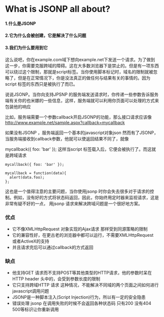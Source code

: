 # What is JSONP all about?

#### 1.什么是JSONP

#### 2.它为什么会被创建，它是解决了什么问题

#### 3.我们为什么要用到它



这么说吧，你在example.com域下想向example.net下发送一个请求。为了做到这一步，你需要克服跨域的障碍。这在大多数浏览器下是禁止的。但是有一项东西可以绕过这个限制，那就是script标签。当你使用脚本标记时，域名的限制就被忽略了，但是在正常情况下，你是没法真正的做任何与结果有关的事情的。因为script 标签的东西只是被执行了而已。

说说JSONP。当你向支持JPSNP 的服务端发送请求时，你传递一些参数告诉服务端有关你的也米娜的一些信息，这样，服务端就可以利用你页面可以处理的方式来包装他的响应



比如，服务端需要一个参数callback开启JSONP的功能，那么接口请求应该像
http://www.example.net/sample.aspx?callback=mycallback

如果没有JSONP ，服务端返回一个基本的javascript对象json
然而有了JSONP，当服务端接收到callback参数，他就可以使返回结果不同了，就像

mycallback({ foo: 'bar' });
这样当script 标签载入后，它便会被执行了。而这就是跨域请求


````
mycallback({ foo: 'bar' });

mycallback = function(data){
  alert(data.foo);
};

````


这也是一个值得注意的主要问题，当你使用jsonp 时你会失去很多对于请求的控制。例如，没有好的方式将状态码返回，因此，你始终用定时器来监视请求，这是非常有疑不好的一点， 用jsonp 请求来解决跨域问题是一个很好地方案。

### 优点
* 它不像XMLHttpRequest 对象实现的Ajax请求 那样受到同源策略的限制
* 它的兼容性好，在更古老的浏览器中都可以运行，不需要XMLHttpRequest 或者ActiveX的支持
* 并且请求完后可以通过callback的方式返回




### 缺点
* 他支持GET 请求而不支持POST等其他类型的HTTP请求，他的参数时呆在HTTP header 头中的，会受到参数长度的限制
* 它只支持跨域HTTP 请求 这种情况，不能解决不同域的两个页面之间如何进行javascript调用问题
* JSONP是一种脚本注入(Script Injection)行为，所以有一定的安全隐患
* 错误处理 jsonp 在调用失败的时候不会返回各种状态码 只有200  没有404  500等标识让你重新调用
